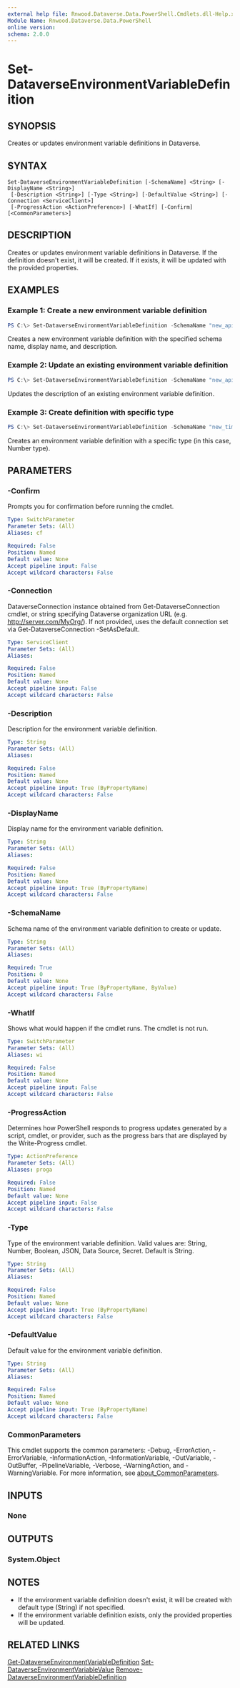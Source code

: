 ```yaml
---
external help file: Rnwood.Dataverse.Data.PowerShell.Cmdlets.dll-Help.xml
Module Name: Rnwood.Dataverse.Data.PowerShell
online version:
schema: 2.0.0
---
```


# Set-DataverseEnvironmentVariableDefinition

## SYNOPSIS
Creates or updates environment variable definitions in Dataverse.

## SYNTAX

```
Set-DataverseEnvironmentVariableDefinition [-SchemaName] <String> [-DisplayName <String>]
 [-Description <String>] [-Type <String>] [-DefaultValue <String>] [-Connection <ServiceClient>]
 [-ProgressAction <ActionPreference>] [-WhatIf] [-Confirm] [<CommonParameters>]
```

## DESCRIPTION
Creates or updates environment variable definitions in Dataverse. If the definition doesn't exist, it will be created. If it exists, it will be updated with the provided properties.

## EXAMPLES

### Example 1: Create a new environment variable definition
```powershell
PS C:\> Set-DataverseEnvironmentVariableDefinition -SchemaName "new_apiurl" -DisplayName "API URL" -Description "The URL for the external API"
```

Creates a new environment variable definition with the specified schema name, display name, and description.

### Example 2: Update an existing environment variable definition
```powershell
PS C:\> Set-DataverseEnvironmentVariableDefinition -SchemaName "new_apiurl" -Description "Updated description for the API URL"
```

Updates the description of an existing environment variable definition.

### Example 3: Create definition with specific type
```powershell
PS C:\> Set-DataverseEnvironmentVariableDefinition -SchemaName "new_timeout" -DisplayName "Timeout" -Type "Number"
```

Creates an environment variable definition with a specific type (in this case, Number type).

## PARAMETERS

### -Confirm
Prompts you for confirmation before running the cmdlet.

```yaml
Type: SwitchParameter
Parameter Sets: (All)
Aliases: cf

Required: False
Position: Named
Default value: None
Accept pipeline input: False
Accept wildcard characters: False
```

### -Connection
DataverseConnection instance obtained from Get-DataverseConnection cmdlet, or string specifying Dataverse organization URL (e.g. http://server.com/MyOrg/). If not provided, uses the default connection set via Get-DataverseConnection -SetAsDefault.

```yaml
Type: ServiceClient
Parameter Sets: (All)
Aliases:

Required: False
Position: Named
Default value: None
Accept pipeline input: False
Accept wildcard characters: False
```

### -Description
Description for the environment variable definition.

```yaml
Type: String
Parameter Sets: (All)
Aliases:

Required: False
Position: Named
Default value: None
Accept pipeline input: True (ByPropertyName)
Accept wildcard characters: False
```

### -DisplayName
Display name for the environment variable definition.

```yaml
Type: String
Parameter Sets: (All)
Aliases:

Required: False
Position: Named
Default value: None
Accept pipeline input: True (ByPropertyName)
Accept wildcard characters: False
```

### -SchemaName
Schema name of the environment variable definition to create or update.

```yaml
Type: String
Parameter Sets: (All)
Aliases:

Required: True
Position: 0
Default value: None
Accept pipeline input: True (ByPropertyName, ByValue)
Accept wildcard characters: False
```

### -WhatIf
Shows what would happen if the cmdlet runs. The cmdlet is not run.

```yaml
Type: SwitchParameter
Parameter Sets: (All)
Aliases: wi

Required: False
Position: Named
Default value: None
Accept pipeline input: False
Accept wildcard characters: False
```

### -ProgressAction
Determines how PowerShell responds to progress updates generated by a script, cmdlet, or provider, such as the progress bars that are displayed by the Write-Progress cmdlet.

```yaml
Type: ActionPreference
Parameter Sets: (All)
Aliases: proga

Required: False
Position: Named
Default value: None
Accept pipeline input: False
Accept wildcard characters: False
```

### -Type
Type of the environment variable definition. Valid values are: String, Number, Boolean, JSON, Data Source, Secret. Default is String.

```yaml
Type: String
Parameter Sets: (All)
Aliases:

Required: False
Position: Named
Default value: None
Accept pipeline input: True (ByPropertyName)
Accept wildcard characters: False
```

### -DefaultValue
Default value for the environment variable definition.

```yaml
Type: String
Parameter Sets: (All)
Aliases:

Required: False
Position: Named
Default value: None
Accept pipeline input: True (ByPropertyName)
Accept wildcard characters: False
```

### CommonParameters
This cmdlet supports the common parameters: -Debug, -ErrorAction, -ErrorVariable, -InformationAction, -InformationVariable, -OutVariable, -OutBuffer, -PipelineVariable, -Verbose, -WarningAction, and -WarningVariable. For more information, see [about_CommonParameters](http://go.microsoft.com/fwlink/?LinkID=113216).

## INPUTS

### None
## OUTPUTS

### System.Object
## NOTES
- If the environment variable definition doesn't exist, it will be created with default type (String) if not specified.
- If the environment variable definition exists, only the provided properties will be updated.

## RELATED LINKS

[Get-DataverseEnvironmentVariableDefinition](Get-DataverseEnvironmentVariableDefinition.md)
[Set-DataverseEnvironmentVariableValue](Set-DataverseEnvironmentVariableValue.md)
[Remove-DataverseEnvironmentVariableDefinition](Remove-DataverseEnvironmentVariableDefinition.md)
